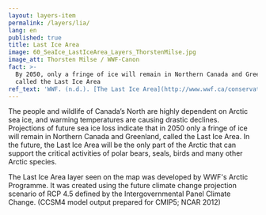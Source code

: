 ```yaml
---
layout: layers-item
permalink: /layers/lia/
lang: en
published: true
title: Last Ice Area
image: 60_SeaIce_LastIceArea_Layers_ThorstenMilse.jpg
image_att: Thorsten Milse / WWF-Canon
fact: >-
  By 2050, only a fringe of ice will remain in Northern Canada and Greenland,
  called the Last Ice Area
ref_text: 'WWF. (n.d.). [The Last Ice Area](http://www.wwf.ca/conservation/arctic/lia/)'
---
```

The people and wildlife of Canada’s North are highly dependent on Arctic sea ice, and warming temperatures are causing drastic declines. Projections of future sea ice loss indicate that in 2050 only a fringe of ice will remain in Northern Canada and Greenland, called the Last Ice Area. In the future, the Last Ice Area will be the only part of the Arctic that can support the critical activities of polar bears, seals, birds and many other Arctic species.

The Last Ice Area layer seen on the map was developed by WWF's Arctic Programme. It was created using the future climate change projection scenario of RCP 4.5 defined by the Intergovernmental Panel Climate Change. (CCSM4 model output prepared for CMIP5; NCAR 2012)
